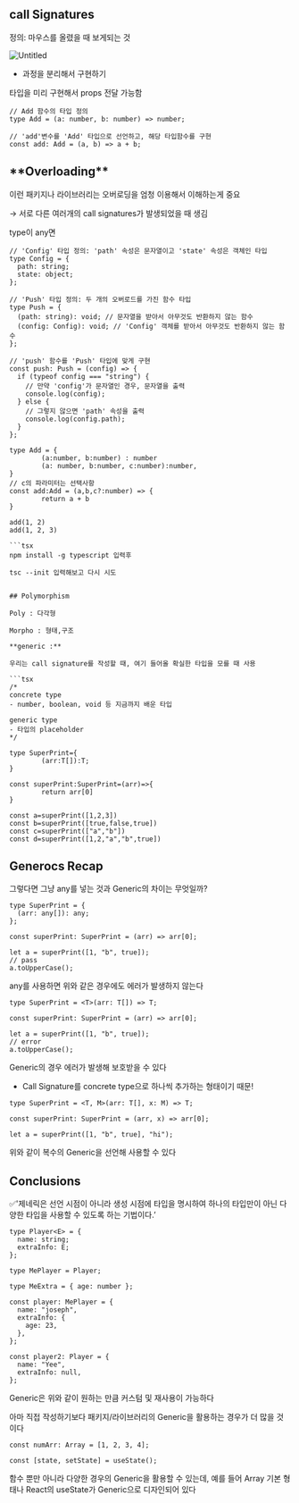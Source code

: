 ## call Signatures

정의: 마우스를 올렸을 때 보게되는 것

![Untitled](https://prod-files-secure.s3.us-west-2.amazonaws.com/8ffb134c-287e-4abc-8c77-edbb340b0463/d0d26849-dc30-439e-91dd-617b14d4f3c2/Untitled.png)

- 과정을 분리해서 구현하기

타입을 미리 구현해서 props 전달 가능함

```tsx
// Add 함수의 타입 정의
type Add = (a: number, b: number) => number;

// 'add'변수를 'Add' 타입으로 선언하고, 해당 타입함수를 구현
const add: Add = (a, b) => a + b;
```

## \***\*Overloading\*\***

이런 패키지나 라이브러리는 오버로딩을 엄청 이용해서 이해하는게 중요

→ 서로 다른 여러개의 call signatures가 발생되었을 때 생김

type이 any면

```tsx
// 'Config' 타입 정의: 'path' 속성은 문자열이고 'state' 속성은 객체인 타입
type Config = {
  path: string;
  state: object;
};

// 'Push' 타입 정의: 두 개의 오버로드를 가진 함수 타입
type Push = {
  (path: string): void; // 문자열을 받아서 아무것도 반환하지 않는 함수
  (config: Config): void; // 'Config' 객체를 받아서 아무것도 반환하지 않는 함수
};

// 'push' 함수를 'Push' 타입에 맞게 구현
const push: Push = (config) => {
  if (typeof config === "string") {
    // 만약 'config'가 문자열인 경우, 문자열을 출력
    console.log(config);
  } else {
    // 그렇지 않으면 'path' 속성을 출력
    console.log(config.path);
  }
};
```

````tsx
type Add = {
		(a:number, b:number) : number
		(a: number, b:number, c:number):number,
}
// c의 파라미터는 선택사항
const add:Add = (a,b,c?:number) => {
		return a + b
}

add(1, 2)
add(1, 2, 3)

```tsx
npm install -g typescript 입력후
````

```tsx
tsc --init 입력해보고 다시 시도
```

````

## Polymorphism

Poly : 다각형

Morpho : 형태,구조

**generic :**

우리는 call signature를 작성할 때, 여기 들어올 확실한 타입을 모를 때 사용

```tsx
/*
concrete type
- number, boolean, void 등 지금까지 배운 타입

generic type
- 타입의 placeholder
*/

type SuperPrint={
		(arr:T[]):T;
}

const superPrint:SuperPrint=(arr)=>{
		return arr[0]
}

const a=superPrint([1,2,3])
const b=superPrint([true,false,true])
const c=superPrint(["a","b"])
const d=superPrint([1,2,"a","b",true])
````

## Generocs Recap

그렇다면 그냥 any를 넣는 것과 Generic의 차이는 무엇일까?

```tsx
type SuperPrint = {
  (arr: any[]): any;
};

const superPrint: SuperPrint = (arr) => arr[0];

let a = superPrint([1, "b", true]);
// pass
a.toUpperCase();
```

any를 사용하면 위와 같은 경우에도 에러가 발생하지 않는다

```tsx
type SuperPrint = <T>(arr: T[]) => T;

const superPrint: SuperPrint = (arr) => arr[0];

let a = superPrint([1, "b", true]);
// error
a.toUpperCase();
```

Generic의 경우 에러가 발생해 보호받을 수 있다

- Call Signature를 concrete type으로 하나씩 추가하는 형태이기 때문!

```tsx
type SuperPrint = <T, M>(arr: T[], x: M) => T;

const superPrint: SuperPrint = (arr, x) => arr[0];

let a = superPrint([1, "b", true], "hi");
```

위와 같이 복수의 Generic을 선언해 사용할 수 있다

## Conclusions

✅'제네릭은 선언 시점이 아니라 생성 시점에 타입을 명시하여 하나의 타입만이 아닌 다양한 타입을 사용할 수 있도록 하는 기법이다.’

```tsx
type Player<E> = {
  name: string;
  extraInfo: E;
};

type MePlayer = Player;

type MeExtra = { age: number };

const player: MePlayer = {
  name: "joseph",
  extraInfo: {
    age: 23,
  },
};

const player2: Player = {
  name: "Yee",
  extraInfo: null,
};
```

Generic은 위와 같이 원하는 만큼 커스텀 및 재사용이 가능하다

아마 직접 작성하기보다 패키지/라이브러리의 Generic을 활용하는 경우가 더 많을 것이다

```tsx
const numArr: Array = [1, 2, 3, 4];

const [state, setState] = useState();
```

함수 뿐만 아니라 다양한 경우의 Generic을 활용할 수 있는데, 예를 들어 Array 기본 형태나 React의 useState가 Generic으로 디자인되어 있다
